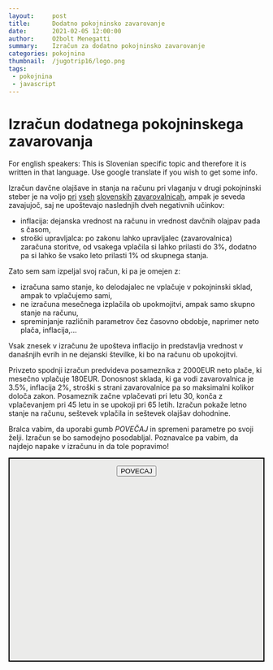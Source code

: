 ```yaml
---
layout:     post
title:      Dodatno pokojninsko zavarovanje
date:       2021-02-05 12:00:00
author:     Ožbolt Menegatti
summary:    Izračun za dodatno pokojninsko zavarovanje
categories: pokojnina
thumbnail:  /jugotrip16/logo.png
tags:
 - pokojnina
 - javascript
---
```


# Izračun dodatnega pokojninskega zavarovanja

For english speakers: This is Slovenian specific topic and therefore it is written in that language. Use google translate if you wish to get some info.

Izračun davčne olajšave in stanja na računu pri vlaganju v drugi pokojninski steber je na voljo [pri]() [vseh]() [slovenskih]() [zavarovalnicah](), ampak je seveda zavajujoč, saj ne upoštevajo naslednjih dveh negativnih učinkov:

* inflacija: dejanska vrednost na računu in vrednost davčnih olajpav pada s časom,
* stroški upravljalca: po zakonu lahko upravljalec (zavarovalnica) zaračuna storitve, od vsakega vplačila si lahko prilasti do 3%, dodatno pa si lahko še vsako leto prilasti 1% od skupnega stanja.

Zato sem sam izpeljal svoj račun, ki pa je omejen z:

* izračuna samo stanje, ko delodajalec ne vplačuje v pokojninski sklad, ampak to vplačujemo sami,
* ne izračuna mesečnega izplačila ob upokmojitvi, ampak samo skupno stanje na računu,
* spreminjanje različnih parametrov čez časovno obdobje, naprimer neto plača, inflacija,...

Vsak znesek v izračunu že upošteva inflacijo in predstavlja vrednost v današnjih evrih in ne dejanski številke, ki bo na računu ob upokojitvi.

Privzeto spodnji izračun predvideva posameznika z 2000EUR neto plače, ki mesečno vplačuje 180EUR. Donosnost sklada, ki ga vodi zavarovalnica je 3.5%, inflacija 2%, stroški s strani zavarovalnice pa so maksimalni kolikor določa zakon. Posameznik začne vplačevati pri letu 30, konča z vplačevanjem pri 45 letu in se upokoji pri 65 letih. Izračun pokaže letno stanje na računu, seštevek vplačila in seštevek olajšav dohodnine. 

Bralca vabim, da uporabi gumb *POVEČAJ* in spremeni parametre po svoji želji. Izračun se bo samodejno posodabljal. Poznavalce pa vabim, da najdejo napake v izračunu in da tole popravimo!

<script src="https://next.flems.io/flems.html" type="text/javascript" charset="utf-8"></script>
<div id="flems-container" style="border: 2px solid black; background-color: #ebebea;">
<div id="flems-focus-button">
<button style="color: black; margin: 1em auto; display: block" onclick="focusFlems()">POVECAJ</button>
</div>
<div id="flems" class="flems-height-normally"></div>
</div>
<script>
	let url = location.protocol + '//' + location.host + "/static/pokojnina";

	window.Flems(flems, {
		files: [],
		links: [
			{ name: 'konstante', type: 'script', url: `${url}/konstante.js` },
			{ name: 'logika', type: 'script', url: `${url}/izracun.js` },
			{ name: 'izris', type: 'script', url: `${url}/izris.js` },
		]
	})

	function focusFlems() {
		document.getElementById("flems-container").classList.add("flems-focused");
		document.getElementById("flems").classList.add("flems-height-when-focused");
		document.getElementById("flems").classList.remove("flems-height-normally");
		document.getElementById("menu").classList.add("class-hide");
		document.getElementById("flems-focus-button").classList.add("class-hide");
		document.getElementById("layout").classList.add("content-in-background");
	}

	document.body.addEventListener("keyup", function(arg) {
		if(arg.key == "Escape") {
			document.getElementById("flems-container").classList.remove("flems-focused");
			document.getElementById("menu").classList.remove("class-hide");
			document.getElementById("flems-focus-button").classList.remove("class-hide");
			document.getElementById("layout").classList.remove("content-in-background");
			document.getElementById("flems").classList.remove("flems-height-when-focused");
			document.getElementById("flems").classList.add("flems-height-normally");
		}
	});

</script>
<style>
.flems-focused {
	position: absolute;;
	width: 90%;
	height: 90%;
	top: 5%;
	left: 5%;
}
.class-hide {
	display: none;
}
.content-in-background {
	overflow: hidden;
	height: 100%;
}
.flems-height-when-focused {
	height: 100%;
}
.flems-height-normally {
	height: 25em;
}
</style>
